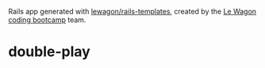 Rails app generated with [lewagon/rails-templates](https://github.com/lewagon/rails-templates), created by the [Le Wagon coding bootcamp](https://www.lewagon.com) team.
# double-play
